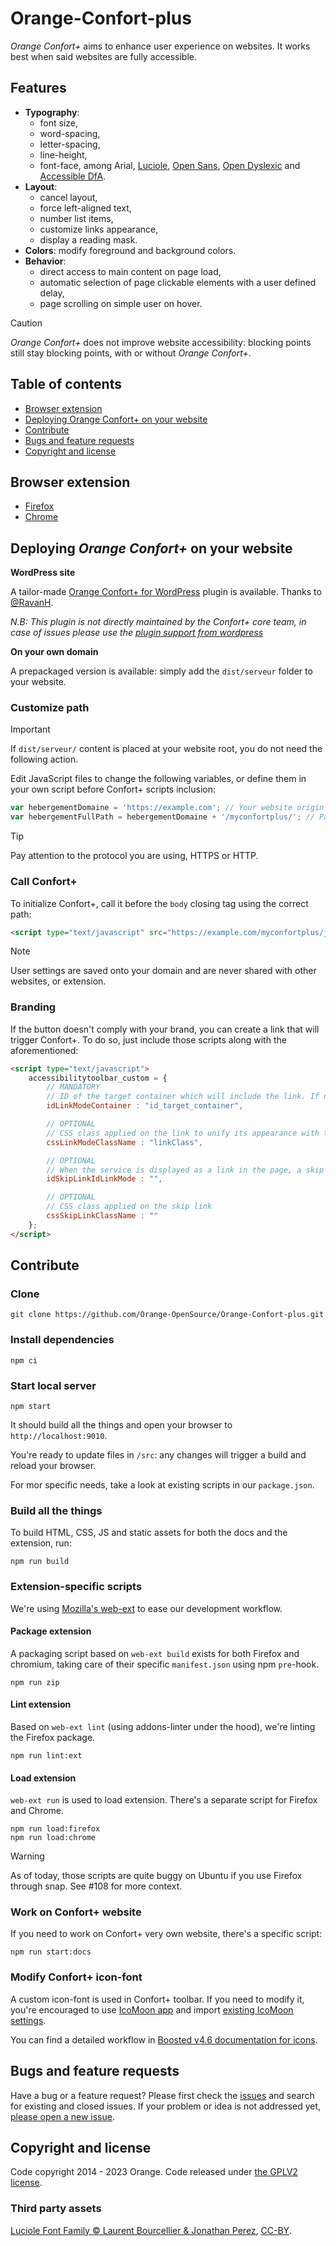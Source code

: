 # Orange-Confort-plus
_Orange Confort+_ aims to enhance user experience on websites. It works best when said websites are fully accessible.

## Features

* **Typography**:
  * font size,
  * word-spacing,
  * letter-spacing,
  * line-height,
  * font-face, among Arial, [Luciole](https://www.luciole-vision.com/), [Open Sans](https://fonts.google.com/specimen/Open+Sans), [Open Dyslexic](https://opendyslexic.org/) and [Accessible DfA](https://github.com/Orange-OpenSource/font-accessible-dfa).
* **Layout**:
  * cancel layout,
  * force left-aligned text,
  * number list items,
  * customize links appearance,
  * display a reading mask.
* **Colors**: modify foreground and background colors.
* **Behavior**:
  * direct access to main content on page load,
  * automatic selection of page clickable elements with a user defined delay,
  * page scrolling on simple user on hover.

> [!CAUTION]
> _Orange Confort+_ does not improve website accessibility: blocking points still stay blocking points, with or without _Orange Confort+_.


## Table of contents

- [Browser extension](#browser-extension)
- [Deploying Orange Confort+ on your website](#deploying-orange-confort-on-your-website)
- [Contribute](#contribute)
- [Bugs and feature requests](#bugs-and-feature-requests)
- [Copyright and license](#copyright-and-license)


## Browser extension
- [Firefox](https://addons.mozilla.org/fr/firefox/addon/orange-confort/)
- [Chrome](https://chrome.google.com/webstore/detail/orange-confort%2B/ddnpdohiipephjpdpohikkamhdikbldp)

## Deploying _Orange Confort+_ on your website

**WordPress site**
  
A tailor-made [Orange Confort+ for WordPress](https://wordpress.org/plugins/orange-confort-plus/) plugin is available. Thanks to [@RavanH](https://github.com/RavanH).

_N.B: This plugin is not directly maintained by the Confort+ core team, in case of issues please use the [plugin support from wordpress](https://wordpress.org/support/plugin/orange-confort-plus/)_ 

**On your own domain**

A prepackaged version is available: simply add the `dist/serveur` folder to your website.

### Customize path

> [!IMPORTANT]
> If `dist/serveur/` content is placed at your website root, you do not need the following action.

Edit JavaScript files to change the following variables, or define them in your own script before Confort+ scripts inclusion:

```javascript
var hebergementDomaine = 'https://example.com'; // Your website origin
var hebergementFullPath = hebergementDomaine + '/myconfortplus/'; // Path to Confort+ folder
```

> [!TIP]
> Pay attention to the protocol you are using, HTTPS or HTTP.

### Call Confort+

To initialize Confort+, call it before the `body` closing tag using the correct path:

```html
<script type="text/javascript" src="https://example.com/myconfortplus/js/toolbar.min.js"></script>
```

> [!NOTE]
> User settings are saved onto your domain and are never shared with other websites, or extension.


### Branding

If the button doesn't comply with your brand, you can create a link that will trigger Confort+.
To do so, just include those scripts along with the aforementioned:

```html
<script type="text/javascript">
	accessibilitytoolbar_custom = {
		// MANDATORY
		// ID of the target container which will include the link. If not null, activate the display in link mode. The link will be added as the last element of the target container.
		idLinkModeContainer : "id_target_container",

		// OPTIONAL
		// CSS class applied on the link to unify its appearance with the site.
		cssLinkModeClassName : "linkClass",

		// OPTIONAL
		// When the service is displayed as a link in the page, a skip link is automatically added at the top of the page. If you already have a group of skip links, you can specify the target container where the skip link will be added. The link will be added as the last element of the target container.
		idSkipLinkIdLinkMode : "",

		// OPTIONAL
		// CSS class applied on the skip link
		cssSkipLinkClassName : ""
	};
</script>
```

## Contribute

### Clone

```shell
git clone https://github.com/Orange-OpenSource/Orange-Confort-plus.git
```

### Install dependencies
```shell
npm ci
```

### Start local server
```shell
npm start
```

It should build all the things and open your browser to `http://localhost:9010`.

You're ready to update files in `/src`: any changes will trigger a build and reload your browser.

For mor specific needs, take a look at existing scripts in our `package.json`.

### Build all the things

To build HTML, CSS, JS and static assets for both the docs and the extension, run:
```shell
npm run build
```

### Extension-specific scripts

We're using [Mozilla's web-ext](https://github.com/mozilla/web-ext) to ease our development workflow.

#### Package extension

A packaging script based on `web-ext build` exists for both Firefox and chromium, taking care of their specific `manifest.json` using npm `pre`-hook.
```shell
npm run zip
```

#### Lint extension

Based on `web-ext lint` (using addons-linter under the hood), we're linting the Firefox package.
```shell
npm run lint:ext
```

#### Load extension

`web-ext run` is used to load extension. There's a separate script for Firefox and Chrome.
```shell
npm run load:firefox
npm run load:chrome
```

> [!Warning]
> As of today, those scripts are quite buggy on Ubuntu if you use Firefox through snap. See #108 for more context.

### Work on Confort+ website

If you need to work on Confort+ very own website, there's a specific script:

```shell
npm run start:docs
```

### Modify Confort+ icon-font

A custom icon-font is used in Confort+ toolbar. If you need to modify it, you're encouraged to use [IcoMoon app](https://icomoon.io/app/) and import [existing IcoMoon settings](https://github.com/Orange-OpenSource/Orange-Confort-plus/blob/main/src/fonts/Confort%20Plus.json).

You can find a detailed workflow in [Boosted v4.6 documentation for icons](https://boosted.orange.com/docs/4.6/extend/icons/).

## Bugs and feature requests

Have a bug or a feature request? Please first check the [issues](https://github.com/Orange-OpenSource/Orange-Confort-plus/issues) and search for existing and closed issues. If your problem or idea is not addressed yet, [please open a new issue](https://github.com/Orange-OpenSource/Orange-Confort-plus/issues/new).

## Copyright and license

Code copyright 2014 - 2023 Orange. Code released under [the GPLV2 license](https://github.com/Orange-OpenSource/Orange-Confort-plus/blob/master/LICENSE).

### Third party assets

[Luciole Font Family © Laurent Bourcellier & Jonathan Perez](http://www.luciole-vision.com/),  [CC-BY](https://creativecommons.org/licenses/by/4.0/legalcode).
